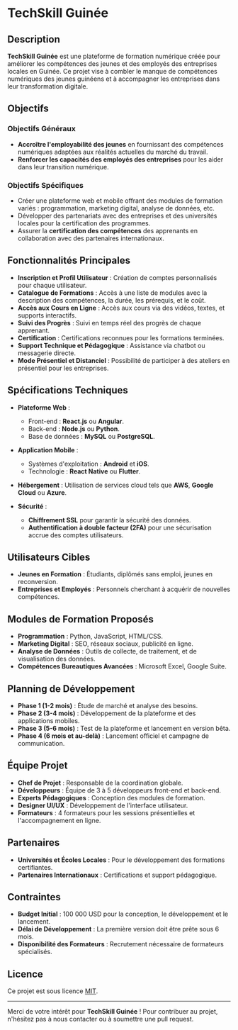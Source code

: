 # TechSkill Guinée

## Description

**TechSkill Guinée** est une plateforme de formation numérique créée pour améliorer les compétences des jeunes et des employés des entreprises locales en Guinée. Ce projet vise à combler le manque de compétences numériques des jeunes guinéens et à accompagner les entreprises dans leur transformation digitale.

## Objectifs

### Objectifs Généraux
- **Accroître l'employabilité des jeunes** en fournissant des compétences numériques adaptées aux réalités actuelles du marché du travail.
- **Renforcer les capacités des employés des entreprises** pour les aider dans leur transition numérique.

### Objectifs Spécifiques
- Créer une plateforme web et mobile offrant des modules de formation variés : programmation, marketing digital, analyse de données, etc.
- Développer des partenariats avec des entreprises et des universités locales pour la certification des programmes.
- Assurer la **certification des compétences** des apprenants en collaboration avec des partenaires internationaux.

## Fonctionnalités Principales

- **Inscription et Profil Utilisateur** : Création de comptes personnalisés pour chaque utilisateur.
- **Catalogue de Formations** : Accès à une liste de modules avec la description des compétences, la durée, les prérequis, et le coût.
- **Accès aux Cours en Ligne** : Accès aux cours via des vidéos, textes, et supports interactifs.
- **Suivi des Progrès** : Suivi en temps réel des progrès de chaque apprenant.
- **Certification** : Certifications reconnues pour les formations terminées.
- **Support Technique et Pédagogique** : Assistance via chatbot ou messagerie directe.
- **Mode Présentiel et Distanciel** : Possibilité de participer à des ateliers en présentiel pour les entreprises.

## Spécifications Techniques

- **Plateforme Web** :
  - Front-end : **React.js** ou **Angular**.
  - Back-end : **Node.js** ou **Python**.
  - Base de données : **MySQL** ou **PostgreSQL**.

- **Application Mobile** :
  - Systèmes d'exploitation : **Android** et **iOS**.
  - Technologie : **React Native** ou **Flutter**.

- **Hébergement** : Utilisation de services cloud tels que **AWS**, **Google Cloud** ou **Azure**.

- **Sécurité** :
  - **Chiffrement SSL** pour garantir la sécurité des données.
  - **Authentification à double facteur (2FA)** pour une sécurisation accrue des comptes utilisateurs.

## Utilisateurs Cibles

- **Jeunes en Formation** : Étudiants, diplômés sans emploi, jeunes en reconversion.
- **Entreprises et Employés** : Personnels cherchant à acquérir de nouvelles compétences.

## Modules de Formation Proposés

- **Programmation** : Python, JavaScript, HTML/CSS.
- **Marketing Digital** : SEO, réseaux sociaux, publicité en ligne.
- **Analyse de Données** : Outils de collecte, de traitement, et de visualisation des données.
- **Compétences Bureautiques Avancées** : Microsoft Excel, Google Suite.

## Planning de Développement

- **Phase 1 (1-2 mois)** : Étude de marché et analyse des besoins.
- **Phase 2 (3-4 mois)** : Développement de la plateforme et des applications mobiles.
- **Phase 3 (5-6 mois)** : Test de la plateforme et lancement en version bêta.
- **Phase 4 (6 mois et au-delà)** : Lancement officiel et campagne de communication.

## Équipe Projet

- **Chef de Projet** : Responsable de la coordination globale.
- **Développeurs** : Équipe de 3 à 5 développeurs front-end et back-end.
- **Experts Pédagogiques** : Conception des modules de formation.
- **Designer UI/UX** : Développement de l'interface utilisateur.
- **Formateurs** : 4 formateurs pour les sessions présentielles et l'accompagnement en ligne.

## Partenaires

- **Universités et Écoles Locales** : Pour le développement des formations certifiantes.
- **Partenaires Internationaux** : Certifications et support pédagogique.

## Contraintes

- **Budget Initial** : 100 000 USD pour la conception, le développement et le lancement.
- **Délai de Développement** : La première version doit être prête sous 6 mois.
- **Disponibilité des Formateurs** : Recrutement nécessaire de formateurs spécialisés.

## Licence

Ce projet est sous licence [MIT](LICENSE).

---

Merci de votre intérêt pour **TechSkill Guinée** ! Pour contribuer au projet, n'hésitez pas à nous contacter ou à soumettre une pull request.
